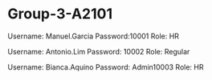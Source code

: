 # Group-3-A2101

Username: Manuel.Garcia Password:10001 Role: HR

Username: Antonio.Lim Password: 10002 Role: Regular

Username: Bianca.Aquino Password: Admin10003 Role: HR
